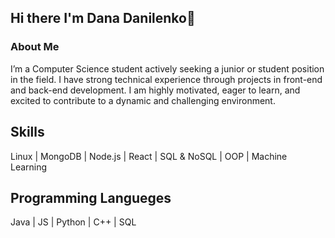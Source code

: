 ## Hi there I'm Dana Danilenko👋

<!--
**danadanile/danadanile** is a ✨ _special_ ✨ repository because its `README.md` (this file) appears on your GitHub profile.

Here are some ideas to get you started:

- 🔭 I’m currently working on ...
- 🌱 I’m currently learning ...
- 👯 I’m looking to collaborate on ...
- 🤔 I’m looking for help with ...
- 💬 Ask me about ...
- 📫 How to reach me: ...
- 😄 Pronouns: ...
- ⚡ Fun fact: ...
-->
### About Me
I’m a Computer Science student actively seeking a junior or student position in the field. I have strong technical experience through projects in front-end and back-end development. I am highly motivated, eager to learn, and excited to contribute to a dynamic and challenging environment.
## Skills
Linux | MongoDB | Node.js | React | SQL & NoSQL | OOP | Machine Learning 
## Programming Langueges
Java | JS | Python | C++ | SQL

